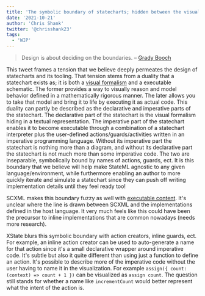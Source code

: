 ```yaml
---
title: 'The symbolic boundary of statecharts; hidden between the visual formalism and executable schematic'
date: '2021-10-21'
author: 'Chris Shank'
twitter: '@chrisshank23'
tags:
  - 'WIP'
---
```


> Design is about deciding on the boundaries. – [Grady Booch](https://twitter.com/Grady_Booch/status/1444754474426191873)

This tweet frames a tension that we believe deeply permeates the design of statecharts and its tooling. That tension stems from a duality that a statechart exists as; it is both a [visual formalism](https://link.springer.com/referenceworkentry/10.1007%2F978-0-387-39940-9_444) and a executable schematic. The former provides a way to visually reason and model behavior defined in a mathematically rigorous manner. The later allows you to take that model and bring it to life by executing it as actual code. This duality can partly be described as the declarative and imperative parts of the statechart. The declarative part of the statechart is the visual formalism hiding in a textual representation. The imperative part of the statechart enables it to become executable through a combination of a statechart interpreter plus the user-defined actions/guards/activities written in an imperative programming language. Without its imperative part the statechart is nothing more than a diagram, and without its declarative part the statechart is not much more than some imperative code. The two are inseparable, symbolically bound by names of actions, guards, ect. It is this boundary that we believe will help make StateML agnostic to any given language/environment, while furthermore enabling an author to more quickly iterate and simulate a statechart since they can push off writing implementation details until they feel ready too!

SCXML makes this boundary fuzzy as well with [executable content](https://www.w3.org/TR/scxml/#profile-dependentexecutablecontent). It's unclear where the line is drawn between SCXML and the implementations defined in the host language. It very much feels like this could have been the precursor to inline implementations that are common nowadays (needs more research).

XState blurs this symbolic boundary with action creators, inline guards, ect. For example, an inline action creator can be used to auto-generate a name for that action since it's a small declarative wrapper around imperative code. It's subtle but also it quite different than using just a function to define an action. It's possible to describe more of the imperative code without the user having to name it in the visualization. For example `assign({ count: (context) => count + 1 })` can be visualized as `assign count`. The question still stands for whether a name like `incrementCount` would better represent what the intent of the action is.
